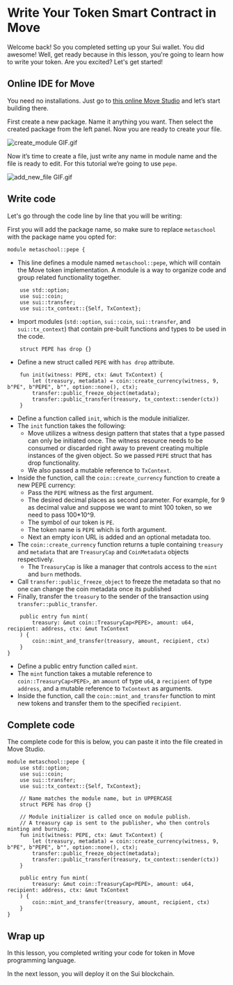 # Write Your Token Smart Contract in Move

Welcome back!  So you completed setting up your Sui wallet. You did awesome! Well, get ready because in this lesson, you're going to learn how to write your token.  Are you excited? Let's get started!

## Online IDE for Move

You need no installations. Just go to [this online Move Studio](https://www.movestudio.dev/build) and let’s start building there.

First create a new package. Name it anything you want. Then select the created package from the left panel. Now you are ready to create your file.

![create_module GIF.gif](https://github.com/0xmetaschool/Learning-Projects/blob/main/assests_for_all/assests_for_sui/L4_Write%20Your%20Token%20Smart%20Contract%20in%20Move/create_module_GIF.gif?raw=true)

Now it’s time to create a file, just write any name  in module name and the file is ready to edit. For this tutorial we’re going to use `pepe`.

![add_new_file GIF.gif](https://github.com/0xmetaschool/Learning-Projects/blob/main/assests_for_all/assests_for_sui/L4_Write%20Your%20Token%20Smart%20Contract%20in%20Move/add_new_file_GIF.gif?raw=true)

## Write code

Let's go through the code line by line that you will be writing:

First you will add the package name, so make sure to replace `metaschool` with the package name you opted for:

```
module metaschool::pepe {
```

- This line defines a module named `metaschool::pepe`, which will contain the Move token implementation. A module is a way to organize code and group related functionality together.

```
    use std::option;
    use sui::coin;
    use sui::transfer;
    use sui::tx_context::{Self, TxContext};
```

- Import modules (`std::option`, `sui::coin`, `sui::transfer`, and `sui::tx_context`) that contain pre-built functions and types to be used in the code.

```
    struct PEPE has drop {}
```

- Define a new struct called `PEPE` with `has drop` attribute.

```
    fun init(witness: PEPE, ctx: &mut TxContext) {
        let (treasury, metadata) = coin::create_currency(witness, 9, b"PE", b"PEPE", b"", option::none(), ctx);
        transfer::public_freeze_object(metadata);
        transfer::public_transfer(treasury, tx_context::sender(ctx))
    }

```

- Define a function called `init`, which is the module initializer.
- The `init` function takes the following:
    - Move utilizes a witness design pattern that states that a type passed can only be initiated once. The witness resource needs to be consumed or discarded right away to prevent creating multiple instances of the given object. So we passed `PEPE` struct that has drop functionality.
    - We also passed a mutable reference to `TxContext`.
- Inside the function, call the `coin::create_currency` function to create a new PEPE currency:
    - Pass the `PEPE` witness as the first argument.
    - The desired decimal places as second parameter. For example, for 9 as decimal value and suppose we want to mint 100 token, so we need to pass 100*10^9.
    - The symbol of our token is `PE`.
    - The token name is `PEPE` which is forth argument.
    - Next an empty icon URL is added and an optional metadata too.
- The `coin::create_currency` function returns a tuple containing `treasury` and `metadata` that are `TreasuryCap` and `CoinMetadata` objects respectively.
    - The `TreasuryCap` is like a manager that controls access to the `mint` and `burn` methods.
- Call `transfer::public_freeze_object` to freeze the metadata so that no one can change the coin metadata once its published
- Finally, transfer the `treasury` to the sender of the transaction using `transfer::public_transfer`.

```
    public entry fun mint(
        treasury: &mut coin::TreasuryCap<PEPE>, amount: u64, recipient: address, ctx: &mut TxContext
    ) {
        coin::mint_and_transfer(treasury, amount, recipient, ctx)
    }
}

```

- Define a public entry function called `mint`.
- The `mint` function takes a mutable reference to `coin::TreasuryCap<PEPE>`, an `amount` of type `u64`, a `recipient` of type `address`, and a mutable reference to `TxContext` as arguments.
- Inside the function, call the `coin::mint_and_transfer` function to mint new tokens and transfer them to the specified `recipient`.

## Complete code

The complete code for this is below, you can paste it into the file created in Move Studio.

```
module metaschool::pepe {
    use std::option;
    use sui::coin;
    use sui::transfer;
    use sui::tx_context::{Self, TxContext};

    // Name matches the module name, but in UPPERCASE
    struct PEPE has drop {}

    // Module initializer is called once on module publish.
    // A treasury cap is sent to the publisher, who then controls minting and burning.
    fun init(witness: PEPE, ctx: &mut TxContext) {
        let (treasury, metadata) = coin::create_currency(witness, 9, b"PE", b"PEPE", b"", option::none(), ctx);
        transfer::public_freeze_object(metadata);
        transfer::public_transfer(treasury, tx_context::sender(ctx))
    }

    public entry fun mint(
        treasury: &mut coin::TreasuryCap<PEPE>, amount: u64, recipient: address, ctx: &mut TxContext
    ) {
        coin::mint_and_transfer(treasury, amount, recipient, ctx)
    }
}
```

## Wrap up

In this lesson, you completed writing your code for token in Move programming language.

In the next lesson, you will deploy it on the Sui blockchain.
